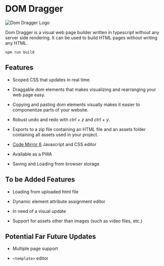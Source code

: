 # DOM Dragger

![Dom Dragger Logo](https://github.com/FrewtyPebbles/Dom-Dragger/blob/master/assets/dom_dragger_logo_prototype_192x192.png?raw=true)

Dom Dragger is a visual web page builder written in typescript without any server side rendering. It can be used to build HTML pages without writing any HTML.

```
npm run build
```

## Features

 - Scoped CSS that updates in real time.

 - Draggable dom elements that makes visualizing and rearranging your web page easy.

 - Copying and pasting dom elements visually makes it easier to componentize parts of your website.

 - Robust undo and redo with *ctrl + z* and *ctrl + y*.

 - Exports to a zip file containing an HTML file and an assets folder containing all assets used in your project.

 - [Code Mirror 6](https://codemirror.net/) Javascript and CSS editor

 - Available as a PWA

 - Saving and Loading from browser storage

## To be Added Features

 - Loading from uploaded html file

 - Dynamic element attribute assignment editor

 - In need of a visual update

 - Support for assets other than images (such as video files, etc.)

## Potential Far Future Updates

 - Multiple page support

 - `<template>` editor